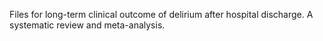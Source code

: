 Files for long-term clinical outcome of delirium after hospital discharge. A systematic review and meta-analysis.
